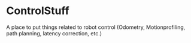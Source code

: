 # ControlStuff
A place to put things related to robot control (Odometry, Motionprofiling, path planning, latency correction, etc.)
